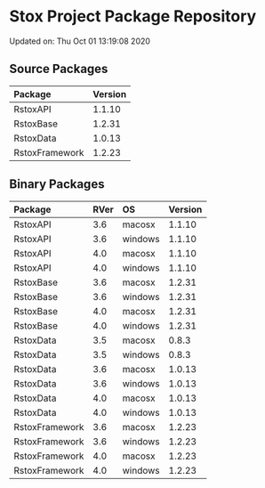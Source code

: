 # Stox Project Package Repository


Updated on: Thu Oct 01 13:19:08 2020
## Source Packages

|Package        |Version |
|:--------------|:-------|
|RstoxAPI       |1.1.10  |
|RstoxBase      |1.2.31  |
|RstoxData      |1.0.13  |
|RstoxFramework |1.2.23  |

## Binary Packages

|Package        |RVer |OS      |Version |
|:--------------|:----|:-------|:-------|
|RstoxAPI       |3.6  |macosx  |1.1.10  |
|RstoxAPI       |3.6  |windows |1.1.10  |
|RstoxAPI       |4.0  |macosx  |1.1.10  |
|RstoxAPI       |4.0  |windows |1.1.10  |
|RstoxBase      |3.6  |macosx  |1.2.31  |
|RstoxBase      |3.6  |windows |1.2.31  |
|RstoxBase      |4.0  |macosx  |1.2.31  |
|RstoxBase      |4.0  |windows |1.2.31  |
|RstoxData      |3.5  |macosx  |0.8.3   |
|RstoxData      |3.5  |windows |0.8.3   |
|RstoxData      |3.6  |macosx  |1.0.13  |
|RstoxData      |3.6  |windows |1.0.13  |
|RstoxData      |4.0  |macosx  |1.0.13  |
|RstoxData      |4.0  |windows |1.0.13  |
|RstoxFramework |3.6  |macosx  |1.2.23  |
|RstoxFramework |3.6  |windows |1.2.23  |
|RstoxFramework |4.0  |macosx  |1.2.23  |
|RstoxFramework |4.0  |windows |1.2.23  |
